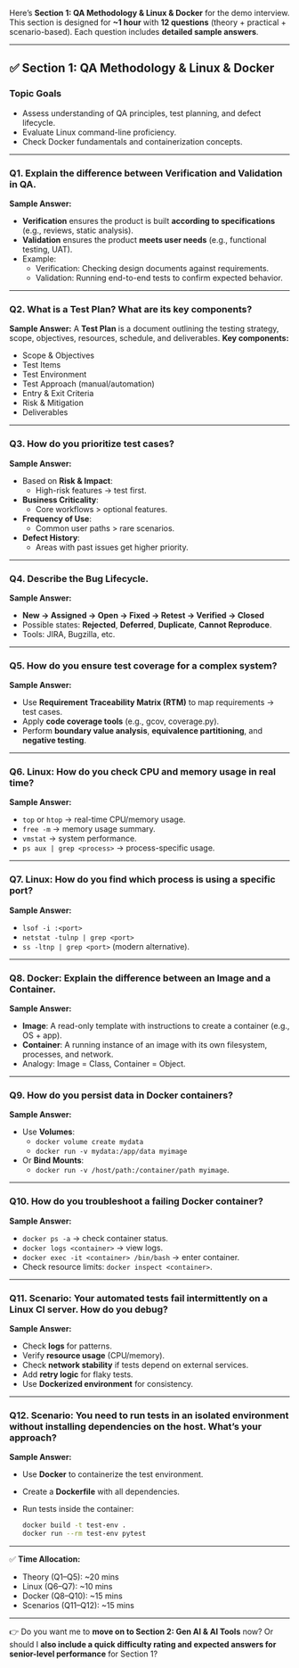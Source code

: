 Here’s **Section 1: QA Methodology & Linux & Docker** for the demo interview.
This section is designed for **~1 hour** with **12 questions** (theory + practical + scenario-based). Each question includes **detailed sample answers**.

---

## ✅ Section 1: QA Methodology & Linux & Docker

### **Topic Goals**

- Assess understanding of QA principles, test planning, and defect lifecycle.
- Evaluate Linux command-line proficiency.
- Check Docker fundamentals and containerization concepts.

---

### **Q1. Explain the difference between Verification and Validation in QA.**

**Sample Answer:**

- **Verification** ensures the product is built **according to specifications** (e.g., reviews, static analysis).
- **Validation** ensures the product **meets user needs** (e.g., functional testing, UAT).
- Example:
  - Verification: Checking design documents against requirements.
  - Validation: Running end-to-end tests to confirm expected behavior.

---

### **Q2. What is a Test Plan? What are its key components?**

**Sample Answer:**
A **Test Plan** is a document outlining the testing strategy, scope, objectives, resources, schedule, and deliverables.
**Key components:**

- Scope & Objectives
- Test Items
- Test Environment
- Test Approach (manual/automation)
- Entry & Exit Criteria
- Risk & Mitigation
- Deliverables

---

### **Q3. How do you prioritize test cases?**

**Sample Answer:**

- Based on **Risk & Impact**:
  - High-risk features → test first.
- **Business Criticality**:
  - Core workflows > optional features.
- **Frequency of Use**:
  - Common user paths > rare scenarios.
- **Defect History**:
  - Areas with past issues get higher priority.

---

### **Q4. Describe the Bug Lifecycle.**

**Sample Answer:**

- **New → Assigned → Open → Fixed → Retest → Verified → Closed**
- Possible states: **Rejected**, **Deferred**, **Duplicate**, **Cannot Reproduce**.
- Tools: JIRA, Bugzilla, etc.

---

### **Q5. How do you ensure test coverage for a complex system?**

**Sample Answer:**

- Use **Requirement Traceability Matrix (RTM)** to map requirements → test cases.
- Apply **code coverage tools** (e.g., gcov, coverage.py).
- Perform **boundary value analysis**, **equivalence partitioning**, and **negative testing**.

---

### **Q6. Linux: How do you check CPU and memory usage in real time?**

**Sample Answer:**

- `top` or `htop` → real-time CPU/memory usage.
- `free -m` → memory usage summary.
- `vmstat` → system performance.
- `ps aux | grep <process>` → process-specific usage.

---

### **Q7. Linux: How do you find which process is using a specific port?**

**Sample Answer:**

- `lsof -i :<port>`
- `netstat -tulnp | grep <port>`
- `ss -ltnp | grep <port>` (modern alternative).

---

### **Q8. Docker: Explain the difference between an Image and a Container.**

**Sample Answer:**

- **Image**: A read-only template with instructions to create a container (e.g., OS + app).
- **Container**: A running instance of an image with its own filesystem, processes, and network.
- Analogy: Image = Class, Container = Object.

---

### **Q9. How do you persist data in Docker containers?**

**Sample Answer:**

- Use **Volumes**:
  - `docker volume create mydata`
  - `docker run -v mydata:/app/data myimage`
- Or **Bind Mounts**:
  - `docker run -v /host/path:/container/path myimage`.

---

### **Q10. How do you troubleshoot a failing Docker container?**

**Sample Answer:**

- `docker ps -a` → check container status.
- `docker logs <container>` → view logs.
- `docker exec -it <container> /bin/bash` → enter container.
- Check resource limits: `docker inspect <container>`.

---

### **Q11. Scenario: Your automated tests fail intermittently on a Linux CI server. How do you debug?**

**Sample Answer:**

- Check **logs** for patterns.
- Verify **resource usage** (CPU/memory).
- Check **network stability** if tests depend on external services.
- Add **retry logic** for flaky tests.
- Use **Dockerized environment** for consistency.

---

### **Q12. Scenario: You need to run tests in an isolated environment without installing dependencies on the host. What’s your approach?**

**Sample Answer:**

- Use **Docker** to containerize the test environment.
- Create a **Dockerfile** with all dependencies.
- Run tests inside the container:

  ```bash
  docker build -t test-env .
  docker run --rm test-env pytest
  ```

---

✅ **Time Allocation:**

- Theory (Q1–Q5): ~20 mins
- Linux (Q6–Q7): ~10 mins
- Docker (Q8–Q10): ~15 mins
- Scenarios (Q11–Q12): ~15 mins

---

👉 Do you want me to **move on to Section 2: Gen AI & AI Tools** now? Or should I **also include a quick difficulty rating and expected answers for senior-level performance** for Section 1?
